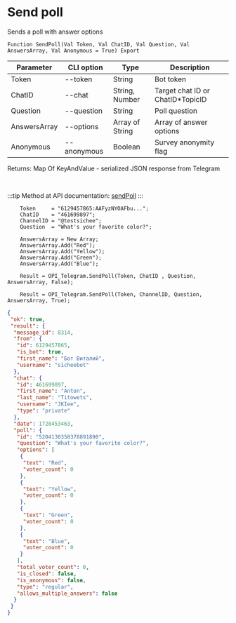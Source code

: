 ﻿---
sidebar_position: 10
---

# Send poll
 Sends a poll with answer options



`Function SendPoll(Val Token, Val ChatID, Val Question, Val AnswersArray, Val Anonymous = True) Export`

  | Parameter | CLI option | Type | Description |
  |-|-|-|-|
  | Token | --token | String | Bot token |
  | ChatID | --chat | String, Number | Target chat ID or ChatID*TopicID |
  | Question | --question | String | Poll question |
  | AnswersArray | --options | Array of String | Array of answer options |
  | Anonymous | --anonymous | Boolean | Survey anonymity flag |

  
  Returns:  Map Of KeyAndValue - serialized JSON response from Telegram

<br/>

:::tip
Method at API documentation: [sendPoll](https://core.telegram.org/bots/api#sendpoll)
:::
<br/>


```bsl title="Code example"
    Token     = "6129457865:AAFyzNYOAFbu...";
    ChatID    = "461699897";
    ChannelID = "@testsichee";
    Question  = "What's your favorite color?";

    AnswersArray = New Array;
    AnswersArray.Add("Red");
    AnswersArray.Add("Yellow");
    AnswersArray.Add("Green");
    AnswersArray.Add("Blue");

    Result = OPI_Telegram.SendPoll(Token, ChatID , Question, AnswersArray, False);

    Result = OPI_Telegram.SendPoll(Token, ChannelID, Question, AnswersArray, True);
```
 



```json title="Result"
{
 "ok": true,
 "result": {
  "message_id": 8314,
  "from": {
   "id": 6129457865,
   "is_bot": true,
   "first_name": "Бот Виталий",
   "username": "sicheebot"
  },
  "chat": {
   "id": 461699897,
   "first_name": "Anton",
   "last_name": "Titowets",
   "username": "JKIee",
   "type": "private"
  },
  "date": 1728453463,
  "poll": {
   "id": "5204130358378891890",
   "question": "What's your favorite color?",
   "options": [
    {
     "text": "Red",
     "voter_count": 0
    },
    {
     "text": "Yellow",
     "voter_count": 0
    },
    {
     "text": "Green",
     "voter_count": 0
    },
    {
     "text": "Blue",
     "voter_count": 0
    }
   ],
   "total_voter_count": 0,
   "is_closed": false,
   "is_anonymous": false,
   "type": "regular",
   "allows_multiple_answers": false
  }
 }
}
```
